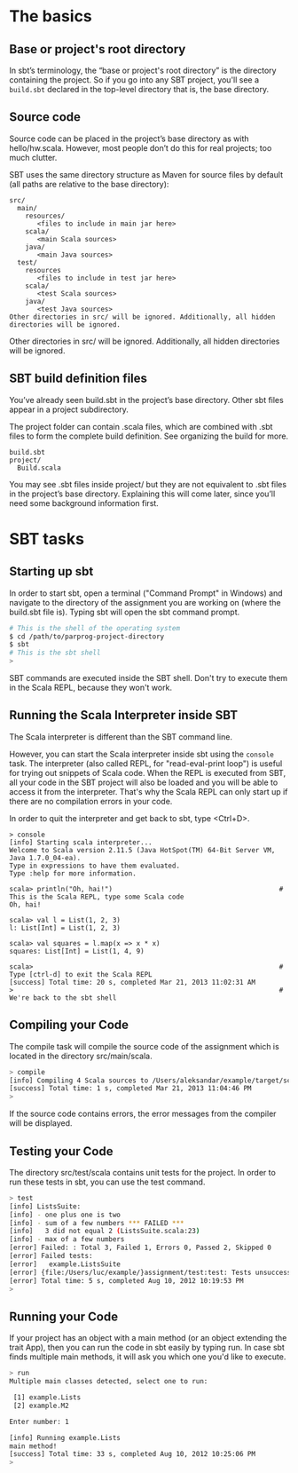 # The basics

## Base or project's root directory

In sbt’s terminology, the “base or project's root directory” is the directory containing the project. So if you go into any SBT project, you'll see a `build.sbt` declared in the top-level directory that is, the base directory.


## Source code

Source code can be placed in the project’s base directory as with hello/hw.scala. However, most people don’t do this for real projects; too much clutter.

SBT uses the same directory structure as Maven for source files by default (all paths are relative to the base directory):

```
src/
  main/
    resources/
       <files to include in main jar here>
    scala/
       <main Scala sources>
    java/
       <main Java sources>
  test/
    resources
       <files to include in test jar here>
    scala/
       <test Scala sources>
    java/
       <test Java sources>
Other directories in src/ will be ignored. Additionally, all hidden
directories will be ignored.
```
Other directories in src/ will be ignored. Additionally, all hidden directories will be ignored.

## SBT build definition files

You’ve already seen build.sbt in the project’s base directory. Other sbt files appear in a project subdirectory.

The project folder can contain .scala files, which are combined with .sbt files to form the complete build definition. See organizing the build for more.

```
build.sbt
project/
  Build.scala
```

You may see .sbt files inside project/ but they are not equivalent to .sbt files in the project’s base directory. Explaining this will come later, since you’ll need some background information first.

# SBT tasks

## Starting up sbt

In order to start sbt, open a terminal ("Command Prompt" in Windows) and navigate to the directory of the assignment you are working on (where the build.sbt file is). Typing sbt will open the sbt command prompt.

```bash
# This is the shell of the operating system
$ cd /path/to/parprog-project-directory
$ sbt
# This is the sbt shell
>
```

SBT commands are executed inside the SBT shell. Don't try to execute them in the Scala REPL, because they won't work.

## Running the Scala Interpreter inside SBT

The Scala interpreter is different than the SBT command line.

However, you can start the Scala interpreter inside sbt using the `console` task. The interpreter (also called REPL, for "read-eval-print loop") is useful for trying out snippets of Scala code. When the REPL is executed from SBT, all your code in the SBT project will also be loaded and you will be able to access it from the interpreter. That's why the Scala REPL can only start up if there are no compilation errors in your code.

In order to quit the interpreter and get back to sbt, type <Ctrl+D>.

```
> console
[info] Starting scala interpreter...
Welcome to Scala version 2.11.5 (Java HotSpot(TM) 64-Bit Server VM, Java 1.7.0_04-ea).
Type in expressions to have them evaluated.
Type :help for more information.

scala> println("Oh, hai!")                                          # This is the Scala REPL, type some Scala code
Oh, hai!

scala> val l = List(1, 2, 3)
l: List[Int] = List(1, 2, 3)

scala> val squares = l.map(x => x * x)
squares: List[Int] = List(1, 4, 9)

scala>                                                              # Type [ctrl-d] to exit the Scala REPL
[success] Total time: 20 s, completed Mar 21, 2013 11:02:31 AM
>                                                                   # We're back to the sbt shell
```

## Compiling your Code

The compile task will compile the source code of the assignment which is located in the directory src/main/scala.

```bash
> compile
[info] Compiling 4 Scala sources to /Users/aleksandar/example/target/scala-2.11/classes...
[success] Total time: 1 s, completed Mar 21, 2013 11:04:46 PM
> 
```

If the source code contains errors, the error messages from the compiler will be displayed.

## Testing your Code

The directory src/test/scala contains unit tests for the project. In order to run these tests in sbt, you can use the test command.


```bash
> test
[info] ListsSuite:
[info] - one plus one is two
[info] - sum of a few numbers *** FAILED ***
[info]   3 did not equal 2 (ListsSuite.scala:23)
[info] - max of a few numbers
[error] Failed: : Total 3, Failed 1, Errors 0, Passed 2, Skipped 0
[error] Failed tests:
[error]   example.ListsSuite
[error] {file:/Users/luc/example/}assignment/test:test: Tests unsuccessful
[error] Total time: 5 s, completed Aug 10, 2012 10:19:53 PM
> 
```


## Running your Code

If your project has an object with a main method (or an object extending the trait App), then you can run the code in sbt easily by typing run. In case sbt finds multiple main methods, it will ask you which one you'd like to execute.

```bash
> run
Multiple main classes detected, select one to run:

 [1] example.Lists
 [2] example.M2

Enter number: 1

[info] Running example.Lists 
main method!
[success] Total time: 33 s, completed Aug 10, 2012 10:25:06 PM
>
```


```